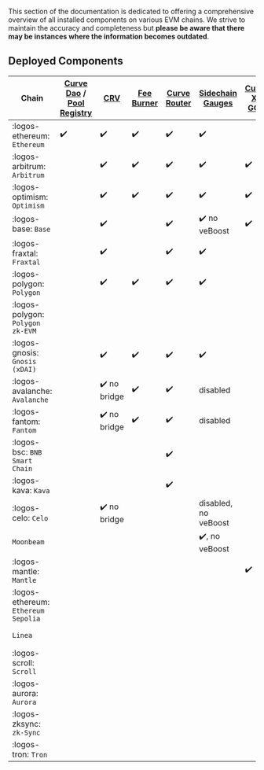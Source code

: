 This section of the documentation is dedicated to offering a comprehensive overview of all installed components on various EVM chains. We strive to maintain the accuracy and completeness but **please be aware that there may be instances where the information becomes outdated**.

## **Deployed Components**

| Chain | [Curve Dao](deployed-contracts.md#curve-dao) / [Pool Registry](deployed-contracts.md#pool-registry) | [CRV](deployed-contracts.md#curve-dao) | [ Fee Burner](deployed-contracts.md#fee-burner) | [Curve Router](deployed-contracts.md#curve-router) | [Sidechain Gauges ](deployed-contracts.md#evm-sidechain-gauges)  | [Curve X-GOV ](deployed-contracts.md#curve-x-gov) | [Stableswap-NG](deployed-contracts.md#stableswap-ng) | [TwoCrypto-NG](deployed-contracts.md#twocrypto-ng) | [Tricrypto-NG](deployed-contracts.md#tricrypto-ng) | [StableCalcZap](deployed-contracts.md#stablecalczap) | [CryptoCalcZap](deployed-contracts.md#cryptocalczap) | [DepositAndStake Zap](deployed-contracts.md#depositandstake-zap) | [crvUSD](deployed-contracts.md#curve-stablecoin) | [lending (soon)](deployed-contracts.md#lending) | |
| ----------- | ----------- |----------- |----------- |----------- |----------- |----------- |----------- |----------- |----------- |----------- |----------- |----------- | ----------- | ----------- | ----------- |
| :logos-ethereum: `Ethereum`       | ✔️ | ✔️ | ✔️ | ✔️ | ✔️ |   | ✔️ | ✔️ | enabled | ✔️ | ✔️ | ✔️ | mint |   | :logos-ethereum: |
| :logos-arbitrum: `Arbitrum`       |   | ✔️ | ✔️ | ✔️ | ✔️ | ✔️ | ✔️ | ✔️ | disable, enabled | ✔️ | ✔️ | ✔️ | ✔️ |   | :logos-arbitrum: |
| :logos-optimism: `Optimism`       |   | ✔️ | ✔️ | ✔️ | ✔️ | ✔️ | ✔️ | ✔️ | disable, enabled | ✔️ | ✔️ | ✔️ | ✔️ |   | :logos-optimism: | 
| :logos-base: `Base`               |   | ✔️ |   | ✔️ | ✔️ no veBoost | ✔️ | ✔️ | ✔️ | disable, enabled | ✔️ | ✔️ | ✔️ | ✔️ |   | :logos-base: |
| :logos-fraxtal:  `Fraxtal`         |   | ✔️ |   | ✔️ | ✔️ |   | ✔️ | ✔️ | disable, enabled | ✔️ | ✔️ | ✔️ |   |   | :logos-fraxtal: |
| :logos-polygon: `Polygon`         |   | ✔️ | ✔️ | ✔️ | ✔️ |   | ✔️ | ✔️ | disable, enabled | ✔️ | ✔️ | ✔️ |   |   | :logos-polygon: |
| :logos-polygon: `Polygon zk-EVM`  |   |   |   |   |   |   | ✔️ | ✔️ | disable, enabled |   |   |   | ✔️ |   | :logos-polygon: |
| :logos-gnosis: `Gnosis (xDAI)`    |   | ✔️ | ✔️ | ✔️ | ✔️ |   | ✔️ | ✔️ | disable, enabled | ✔️ | ✔️ | ✔️ | ✔️ |   | :logos-gnosis: |
| :logos-avalanche: `Avalanche`     |   | ✔️ no bridge | ✔️  | ✔️ | disabled |   | ✔️ | ✔️ | disable, enabled | ✔️ | ✔️ | ✔️ | ✔️ |   | :logos-avalanche: |
| :logos-fantom: `Fantom`           |   | ✔️ no bridge | ✔️  | ✔️ | disabled |   | ✔️ | ✔️ | disable, enabled | ✔️ | ✔️ | ✔️ | ✔️ |   | :logos-fantom: |
| :logos-bsc: `BNB Smart Chain`     |   |   |  | ✔️ |   |   | ✔️ | ✔️ | disable, enabled | ✔️ | ✔️ | ✔️ | ? |   | :logos-bsc: |
| :logos-kava: `Kava`               |   |   |  | ✔️ |   |   | ✔️ | ✔️ | disable, enabled | ✔️ | ✔️ | ✔️ |   |   | :logos-kava: |
| :logos-celo: `Celo`               |   | ✔️ no bridge |   |   | disabled, no veBoost |   | ✔️ | ✔️ | disable, enabled | ✔️ | ✔️ |   |   |   | :logos-celo: |
| `Moonbeam`                        |   |   |   |   | ✔️, no veBoost |   |   |   |   |   |   |   |   |   | Moonbeam |
| :logos-mantle: `Mantle`           |   |   |   |   |   | ✔️ | ✔️ | ✔️ | disable, enabled |   |   |   |   |   | :logos-mantle:  |
|:logos-ethereum: `Ethereum Sepolia`|   |   |   |   |   |   | ✔️ | ✔️ | disable, enabled |   |   |   |   |   | :logos-ethereum: |
| `Linea`                           |   |   |   |   |   |   | ✔️ | ✔️ | disable, enabled |   |   |   |   |   | Linea |
| :logos-scroll: `Scroll`           |   |   |   |   |   |   | ✔️ | ✔️ | disable, enabled |   |   |   |   |   | :logos-scroll: |
| :logos-aurora: `Aurora`           |   |   |   |   |   |   | ✔️ | ✔️ | disable, enabled | ✔️ | ✔️ |   |   |   | :logos-aurora: |
| :logos-zksync: `zk-Sync`           |   |   |   |   |   |   | soon | soon | soon |   |   |   |   |   |  :logos-zksync: |
| :logos-tron: `Tron`               |   |   |   |   |   |   | soon | soon | soon |   |   |   |   |   | :logos-tron: |